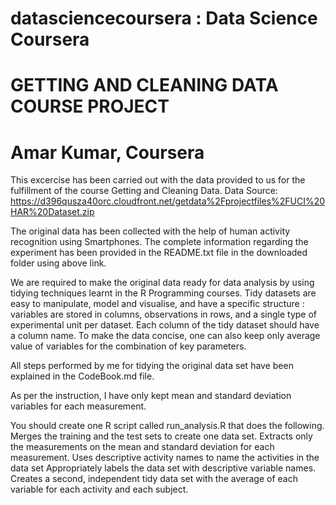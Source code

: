 datasciencecoursera : Data Science Coursera
===========================================
GETTING AND CLEANING DATA COURSE PROJECT
===========================================
Amar Kumar, Coursera
===========================================

This excercise has been carried out with the data provided to us for the fulfillment of the course Getting and Cleaning Data.
Data Source: https://d396qusza40orc.cloudfront.net/getdata%2Fprojectfiles%2FUCI%20HAR%20Dataset.zip

The original data has been collected with the help of human activity recognition using Smartphones. The complete information 
regarding the experiment has been provided in the README.txt file in the downloaded folder using above link. 

We are required to make the original data ready for data analysis by using tidying techniques learnt in the R Programming 
courses. Tidy datasets are easy to manipulate, model and visualise, and have a specific structure : variables are stored in 
columns, observations in rows, and a single type of experimental unit per dataset. Each column of the tidy dataset should 
have a column name.
To make the data concise, one can also keep only average value of variables for the combination of key parameters. 

All steps performed by me for tidying the original data set have been explained in the CodeBook.md file.

As per the instruction, I have only kept mean and standard deviation variables for each measurement. 



 You should create one R script called run_analysis.R that does the following. 
Merges the training and the test sets to create one data set.
Extracts only the measurements on the mean and standard deviation for each measurement. 
Uses descriptive activity names to name the activities in the data set
Appropriately labels the data set with descriptive variable names. 
Creates a second, independent tidy data set with the average of each variable for each activity and each subject. 


